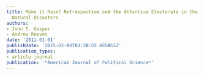 ```yaml
---
title: Make it Rain? Retrospection and the Attentive Electorate in the Context of
  Natural Disasters
authors:
- John T. Gasper
- Andrew Reeves
date: '2011-01-01'
publishDate: '2025-02-04T03:28:02.885865Z'
publication_types:
- article-journal
publication: '*American Journal of Political Science*'
---
```

